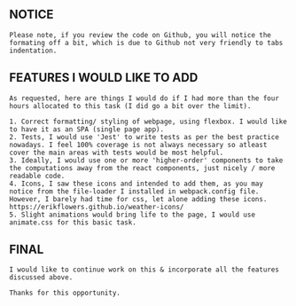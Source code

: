 ## NOTICE 
	Please note, if you review the code on Github, you will notice the formating off a bit, which is due to Github not very friendly to tabs indentation.

## FEATURES I WOULD LIKE TO ADD
	As requested, here are things I would do if I had more than the four hours allocated to this task (I did go a bit over the limit).

	1. Correct formatting/ styling of webpage, using flexbox. I would like to have it as an SPA (single page app).
	2. Tests, I would use 'Jest' to write tests as per the best practice nowadays. I feel 100% coverage is not always necessary so atleast cover the main areas with tests would be most helpful.
	3. Ideally, I would use one or more 'higher-order' components to take the computations away from the react components, just nicely / more readable code.
	4. Icons, I saw these icons and intended to add them, as you may notice from the file-loader I installed in webpack.config file. However, I barely had time for css, let alone adding these icons.
	https://erikflowers.github.io/weather-icons/
	5. Slight animations would bring life to the page, I would use animate.css for this basic task.

## FINAL
	I would like to continue work on this & incorporate all the features discussed above.

	Thanks for this opportunity.
